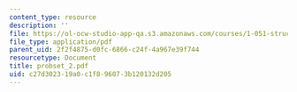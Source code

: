 ```yaml
---
content_type: resource
description: ''
file: https://ol-ocw-studio-app-qa.s3.amazonaws.com/courses/1-051-structural-engineering-design-fall-2003/c27d302319a0c1f896073b120132d205_probset_2.pdf
file_type: application/pdf
parent_uid: 2f2f4875-d0fc-6866-c24f-4a967e39f744
resourcetype: Document
title: probset_2.pdf
uid: c27d3023-19a0-c1f8-9607-3b120132d205
---
```

